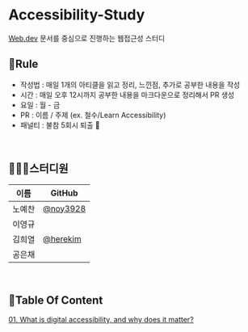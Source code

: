 # Accessibility-Study

[Web.dev](https://web.dev/learn/accessibility/) 문서를 중심으로 진행하는 웹접근성 스터디

## 🤝Rule

- 작성법 : 매일 1개의 아티클을 읽고 정리, 느낀점, 추가로 공부한 내용을 작성
- 시간 : 매일 오후 12시까지 공부한 내용을 마크다운으로 정리해서 PR 생성
- 요일 : 월 - 금
- PR : 이름 / 주제 (ex. 철수/Learn Accessibility)
- 패널티 : 불참 5회시 퇴출 👻

<br>

## 👨‍👦‍👦스터디원

| 이름   | GitHub                                 |
| ------ | -------------------------------------- |
| 노예찬 | [@noy3928](https://github.com/noy3928) |
| 이영규 |                                        |
| 김희열 | [@herekim](https://github.com/herekim) |
| 공은채 |                                        |

<br>

## 📃Table Of Content

[01. What is digital accessibility, and why does it matter?](./01.What-is-digital-accessiblity/)
